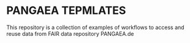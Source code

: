 # PANGAEA TEPMLATES
This repository is a collection of examples of workflows to access and reuse data from FAIR data repository PANGAEA.de

